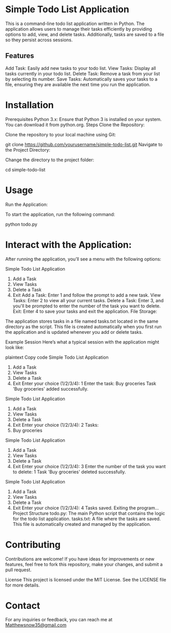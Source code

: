 # Simple Todo List Application
This is a command-line todo list application written in Python. The application allows users to manage their tasks efficiently by providing options to add, view, and delete tasks. Additionally, tasks are saved to a file so they persist across sessions.

## Features
Add Task: Easily add new tasks to your todo list.
View Tasks: Display all tasks currently in your todo list.
Delete Task: Remove a task from your list by selecting its number.
Save Tasks: Automatically saves your tasks to a file, ensuring they are available the next time you run the application.

# Installation
Prerequisites
Python 3.x: Ensure that Python 3 is installed on your system. You can download it from python.org.
Steps
Clone the Repository:

Clone the repository to your local machine using Git:

git clone https://github.com/yourusername/simple-todo-list.git
Navigate to the Project Directory:

Change the directory to the project folder:

cd simple-todo-list

# Usage
Run the Application:

To start the application, run the following command:

python todo.py

# Interact with the Application:

After running the application, you’ll see a menu with the following options:

Simple Todo List Application
1. Add a Task
2. View Tasks
3. Delete a Task
4. Exit
Add a Task: Enter 1 and follow the prompt to add a new task.
View Tasks: Enter 2 to view all your current tasks.
Delete a Task: Enter 3, and you'll be prompted to enter the number of the task you want to delete.
Exit: Enter 4 to save your tasks and exit the application.
File Storage:

The application stores tasks in a file named tasks.txt located in the same directory as the script. This file is created automatically when you first run the application and is updated whenever you add or delete tasks.

Example Session
Here’s what a typical session with the application might look like:

plaintext
Copy code
Simple Todo List Application
1. Add a Task
2. View Tasks
3. Delete a Task
4. Exit
Enter your choice (1/2/3/4): 1
Enter the task: Buy groceries
Task 'Buy groceries' added successfully.

Simple Todo List Application
1. Add a Task
2. View Tasks
3. Delete a Task
4. Exit
Enter your choice (1/2/3/4): 2
Tasks:
1. Buy groceries

Simple Todo List Application
1. Add a Task
2. View Tasks
3. Delete a Task
4. Exit
Enter your choice (1/2/3/4): 3
Enter the number of the task you want to delete: 1
Task 'Buy groceries' deleted successfully.

Simple Todo List Application
1. Add a Task
2. View Tasks
3. Delete a Task
4. Exit
Enter your choice (1/2/3/4): 4
Tasks saved. Exiting the program...
Project Structure
todo.py: The main Python script that contains the logic for the todo list application.
tasks.txt: A file where the tasks are saved. This file is automatically created and managed by the application.

# Contributing
Contributions are welcome! If you have ideas for improvements or new features, feel free to fork this repository, make your changes, and submit a pull request.

License
This project is licensed under the MIT License. See the LICENSE file for more details.

# Contact
For any inquiries or feedback, you can reach me at Matthewsnow35@gmail.com